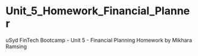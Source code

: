 # Unit_5_Homework_Financial_Planner
uSyd FinTech Bootcamp - Unit 5 - Financial Planning Homework by Mikhara Ramsing
